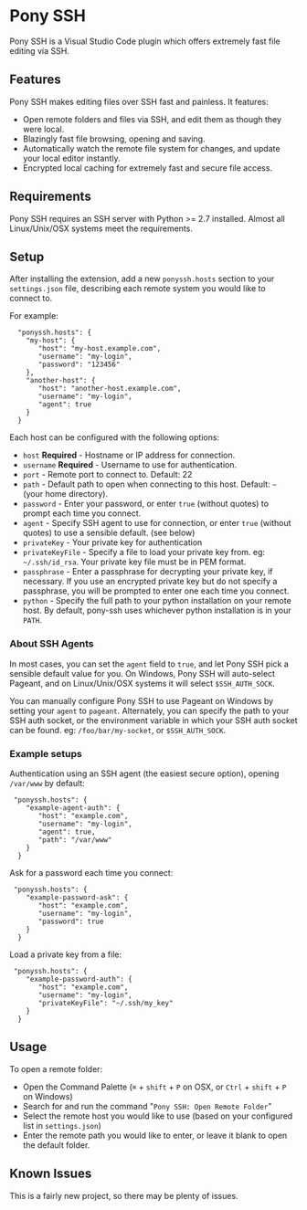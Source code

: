 # Pony SSH

Pony SSH is a Visual Studio Code plugin which offers extremely fast file editing via SSH.

## Features

Pony SSH makes editing files over SSH fast and painless. It features:
- Open remote folders and files via SSH, and edit them as though they were local.
- Blazingly fast file browsing, opening and saving.
- Automatically watch the remote file system for changes, and update your local editor instantly.
- Encrypted local caching for extremely fast and secure file access.

## Requirements

Pony SSH requires an SSH server with Python >= 2.7 installed. Almost all Linux/Unix/OSX systems meet the requirements.

## Setup

After installing the extension, add a new `ponyssh.hosts` section to your `settings.json` file, describing each remote system you would like to connect to. 

For example:
```
  "ponyssh.hosts": { 
    "my-host": {
       "host": "my-host.example.com",
       "username": "my-login",
       "password": "123456"
    },
    "another-host": {
       "host": "another-host.example.com",
       "username": "my-login",
       "agent": true
    }
  }
```

Each host can be configured with the following options: 
- `host` **Required** - Hostname or IP address for connection.
- `username` **Required** - Username to use for authentication.
- `port` - Remote port to connect to. Default: 22
- `path` - Default path to open when connecting to this host. Default: `~` (your home directory).
- `password` - Enter your password, or enter `true` (without quotes) to prompt each time you connect.
- `agent` - Specify SSH agent to use for connection, or enter `true` (without quotes) to use a sensible default. (see below)
- `privateKey` - Your private key for authentication
- `privateKeyFile` - Specify a file to load your private key from. eg: `~/.ssh/id_rsa`. Your private key file must be in PEM format.
- `passphrase` - Enter a passphrase for decrypting your private key, if necessary. If you use an encrypted private key but do not specify a passphrase, you will be prompted to enter one each time you connect. 
- `python` - Specify the full path to your python installation on your remote host. By default, pony-ssh uses whichever python installation is in your `PATH`.

### About SSH Agents

In most cases, you can set the `agent` field to `true`, and let Pony SSH pick a sensible default value for you. On Windows, Pony SSH will auto-select Pageant, and on Linux/Unix/OSX systems it will select `$SSH_AUTH_SOCK`.

You can manually configure Pony SSH to use Pageant on Windows by setting your `agent` to `pageant`. Alternately, you can specify the path to your SSH auth socket, or the environment variable in which your SSH auth socket can be found. eg: `/foo/bar/my-socket`, or `$SSH_AUTH_SOCK`.

### Example setups

Authentication using an SSH agent (the easiest secure option), opening `/var/www` by default:
```
 "ponyssh.hosts": { 
    "example-agent-auth": {
       "host": "example.com",
       "username": "my-login",
       "agent": true,
       "path": "/var/www"
    }
  }
```

Ask for a password each time you connect:
```
 "ponyssh.hosts": { 
    "example-password-ask": {
       "host": "example.com",
       "username": "my-login",
       "password": true
    }
  }
```

Load a private key from a file:
```
 "ponyssh.hosts": { 
    "example-password-auth": {
       "host": "example.com",
       "username": "my-login",
       "privateKeyFile": "~/.ssh/my_key"
    }
  }
```

## Usage

To open a remote folder:

- Open the Command Palette (`⌘` + `shift` + `P` on OSX, or `Ctrl` + `shift` + `P` on Windows)
- Search for and run the command "`Pony SSH: Open Remote Folder`"
- Select the remote host you would like to use (based on your configured list in `settings.json`)
- Enter the remote path you would like to enter, or leave it blank to open the default folder. 

## Known Issues

This is a fairly new project, so there may be plenty of issues. 

